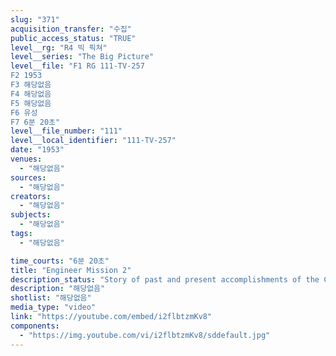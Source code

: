 ```yaml
---
slug: "371"
acquisition_transfer: "수집"
public_access_status: "TRUE"
level__rg: "R4 빅 픽쳐"
level__series: "The Big Picture"
level__file: "F1 RG 111-TV-257
F2 1953
F3 해당없음
F4 해당없음
F5 해당없음
F6 유성
F7 6분 20초"
level__file_number: "111"
level__local_identifier: "111-TV-257"
date: "1953"
venues: 
  - "해당없음"
sources: 
  - "해당없음"
creators: 
  - "해당없음"
subjects: 
  - "해당없음"
tags: 
  - "해당없음"

time_courts: "6분 20초"
title: "Engineer Mission 2"
description_status: "Story of past and present accomplishments of the Corps of Engineers."
description: "해당없음"
shotlist: "해당없음"
media_type: "video"
link: "https://youtube.com/embed/i2flbtzmKv8"
components: 
  - "https://img.youtube.com/vi/i2flbtzmKv8/sddefault.jpg"
---
```

